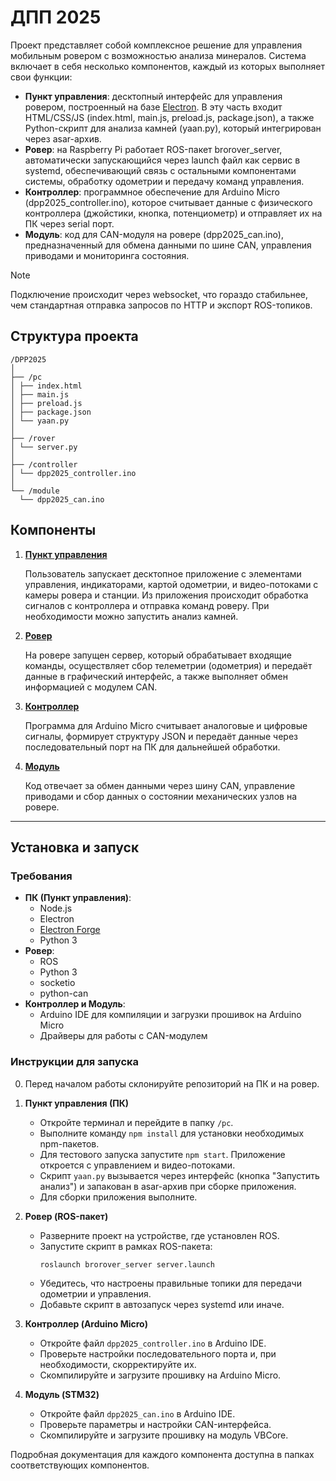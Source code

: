 # ДПП 2025

Проект представляет собой комплексное решение для управления мобильным ровером с возможностью анализа минералов. Система включает в себя несколько компонентов, каждый из которых выполняет свои функции:

- **Пункт управления**: десктопный интерфейс для управления ровером, построенный на базе [Electron](https://www.electronjs.org/). В эту часть входит HTML/CSS/JS (index.html, main.js, preload.js, package.json), а также Python-скрипт для анализа камней (yaan.py), который интегрирован через asar-архив.
- **Ровер**: на Raspberry Pi работает ROS-пакет brorover_server, автоматически запускающийся через launch файл как сервис в systemd, обеспечивающий связь с остальными компонентами системы, обработку одометрии и передачу команд управления.
- **Контроллер**: программное обеспечение для Arduino Micro (dpp2025_controller.ino), которое считывает данные с физического контроллера (джойстики, кнопка, потенциометр) и отправляет их на ПК через serial порт.
- **Модуль**: код для CAN-модуля на ровере (dpp2025_can.ino), предназначенный для обмена данными по шине CAN, управления приводами и мониторинга состояния.

> [!NOTE]
> Подключение происходит через websocket, что гораздо стабильнее, чем стандартная отправка запросов по HTTP и экспорт ROS-топиков.

## Структура проекта

```
/DPP2025
│
├── /pc
│ ├── index.html
│ ├── main.js
│ ├── preload.js
│ ├── package.json
│ └── yaan.py
│
├── /rover
│ └── server.py
│
├── /controller
│ └── dpp2025_controller.ino
│
└── /module
  └── dpp2025_can.ino
```

## Компоненты

1. [**Пункт управления**](./pc)

   Пользователь запускает десктопное приложение с элементами управления, индикаторами, картой одометрии, и видео-потоками с камеры ровера и станции. Из приложения происходит обработка сигналов с контроллера и отправка команд роверу. При необходимости можно запустить анализ камней.

2. [**Ровер**](./rover)

   На ровере запущен сервер, который обрабатывает входящие команды, осуществляет сбор телеметрии (одометрия) и передаёт данные в графический интерфейс, а также выполняет обмен информацией с модулем CAN.

3. [**Контроллер**](./controller)

   Программа для Arduino Micro считывает аналоговые и цифровые сигналы, формирует структуру JSON и передаёт данные через последовательный порт на ПК для дальнейшей обработки.

4. [**Модуль**](./module)

   Код отвечает за обмен данными через шину CAN, управление приводами и сбор данных о состоянии механических узлов на ровере.

---

## Установка и запуск

### Требования

- **ПК (Пункт управления)**:
  - Node.js
  - Electron
  - [Electron Forge](https://www.electronforge.io/)
  - Python 3
- **Ровер**:
  - ROS
  - Python 3
  - socketio
  - python-can
- **Контроллер и Модуль**:
  - Arduino IDE для компиляции и загрузки прошивок на Arduino Micro
  - Драйверы для работы с CAN-модулем

### Инструкции для запуска

0. Перед началом работы склонируйте репозиторий на ПК и на ровер.

1. **Пункт управления (ПК)**

   - Откройте терминал и перейдите в папку `/pc`.
   - Выполните команду `npm install` для установки необходимых npm-пакетов.
   - Для тестового запуска запустите `npm start`. Приложение откроется с управлением и видео-потоками.
   - Скрипт `yaan.py` вызывается через интерфейс (кнопка "Запустить анализ") и запакован в asar-архив при сборке приложения.
   - Для сборки приложения выполните.

2. **Ровер (ROS-пакет)**

   - Разверните проект на устройстве, где установлен ROS.
   - Запустите скрипт в рамках ROS-пакета:
     ```bash
     roslaunch brorover_server server.launch
     ```
   - Убедитесь, что настроены правильные топики для передачи одометрии и управления.
   - Добавьте скрипт в автозапуск через systemd или иначе.

3. **Контроллер (Arduino Micro)**

   - Откройте файл `dpp2025_controller.ino` в Arduino IDE.
   - Проверьте настройки последовательного порта и, при необходимости, скорректируйте их.
   - Скомпилируйте и загрузите прошивку на Arduino Micro.

4. **Модуль (STM32)**
   - Откройте файл `dpp2025_can.ino` в Arduino IDE.
   - Проверьте параметры и настройки CAN-интерфейса.
   - Скомпилируйте и загрузите прошивку на модуль VBCore.

Подробная документация для каждого компонента доступна в папках соответствующих компонентов.
